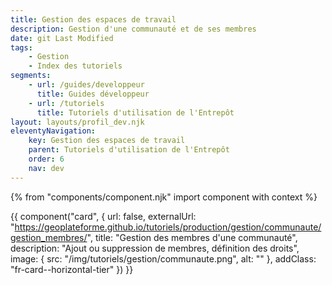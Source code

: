 ```yaml
---
title: Gestion des espaces de travail
description: Gestion d'une communauté et de ses membres
date: git Last Modified
tags:
    - Gestion
    - Index des tutoriels
segments:
    - url: /guides/developpeur
      title: Guides développeur
    - url: /tutoriels
      title: Tutoriels d'utilisation de l'Entrepôt
layout: layouts/profil_dev.njk
eleventyNavigation:
    key: Gestion des espaces de travail
    parent: Tutoriels d'utilisation de l'Entrepôt
    order: 6
    nav: dev
---
```


{% from "components/component.njk" import component with context %}

<div class="fr-grid-row--gutters fr-mb-1w">

<div class="fr-col fr-col-md-12">

{{ component("card", {
    url: false,
    externalUrl: "https://geoplateforme.github.io/tutoriels/production/gestion/communaute/gestion_membres/",
    title: "Gestion des membres d'une communauté",
    description: "Ajout ou suppression de membres, définition des droits",
    image: {
        src: "/img/tutoriels/gestion/communaute.png",
        alt: ""
    },
    addClass: "fr-card--horizontal-tier"
}) }}

</div>

</div>
